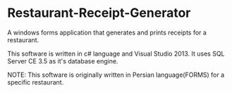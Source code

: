 Restaurant-Receipt-Generator
============================

A windows forms application that generates and prints receipts for a restaurant.

This software is written in c# language and Visual Studio 2013. It uses SQL Server CE 3.5 as it's database engine.

NOTE: This software is originally written in Persian language(FORMS) for a specific restaurant.
